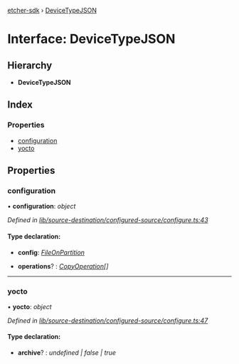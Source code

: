 [etcher-sdk](../README.md) › [DeviceTypeJSON](devicetypejson.md)

# Interface: DeviceTypeJSON

## Hierarchy

* **DeviceTypeJSON**

## Index

### Properties

* [configuration](devicetypejson.md#configuration)
* [yocto](devicetypejson.md#yocto)

## Properties

###  configuration

• **configuration**: *object*

*Defined in [lib/source-destination/configured-source/configure.ts:43](https://github.com/balena-io-modules/etcher-sdk/blob/9eb4c2e/lib/source-destination/configured-source/configure.ts#L43)*

#### Type declaration:

* **config**: *[FileOnPartition](fileonpartition.md)*

* **operations**? : *[CopyOperation](copyoperation.md)[]*

___

###  yocto

• **yocto**: *object*

*Defined in [lib/source-destination/configured-source/configure.ts:47](https://github.com/balena-io-modules/etcher-sdk/blob/9eb4c2e/lib/source-destination/configured-source/configure.ts#L47)*

#### Type declaration:

* **archive**? : *undefined | false | true*
